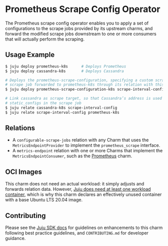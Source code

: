 # Prometheus Scrape Config Operator

The Prometheus scrape config operator enables you to apply a set of configurations
to the scrape jobs provided by its upstream charms, and forward the modified scrape
jobs downstream to one or more consumers that will actually perform the scraping.

## Usage Example

```sh
$ juju deploy prometheus-k8s      # Deploys Prometheus
$ juju deploy cassandra-k8s       # Deploys Cassandra

# Deploys the prometheus-scrape-configuration, specifying a custom scrape interval valid only for the
# scrape job forwarded to prometheus-k8s through its relation with this charm
$ juju deploy prometheus-scrape-configuration-k8s scrape-interval-config --config scrape-interval=20s  

# Link cassandra as scrape target, so that Cassandra’s address is used as a
# static_configs in the scrape job
$ juju relate cassandra-k8s scrape-interval-config  
$ juju relate scrape-interval-config prometheus-k8s  
```

## Relations

- A `configurable-scrape-jobs` relation with any Charm that uses the
  `MetricsEndpointProvider` to implement the `prometheus_scrape` interface.
- A `metrics-endpoint` relation with one or more Charms that implement the
  `MetricsEndpointConsumer`, such as the [Prometheus](https://charmhub.io/prometheus-k8s) charm.

## OCI Images

This charm does not need an actual workload: it simply adjusts and forwards relation data.
However, [Juju does need at least one workload container](https://bugs.launchpad.net/juju/+bug/1928991),
which is why this charm declares an effectively unused container with a base Ubuntu LTS 20.04 image.

## Contributing

Please see the [Juju SDK docs](https://juju.is/docs/sdk) for guidelines 
on enhancements to this charm following best practice guidelines, and
`CONTRIBUTING.md` for developer guidance.
